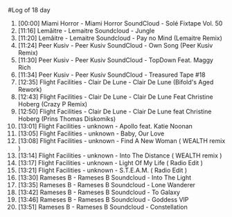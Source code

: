 #Log of 18 day

1. [00:00] Miami Horror - Miami Horror SoundCloud - Solé Fixtape Vol. 50
1. [11:16] Lemâitre - Lemaitre Soundcloud - Jungle
1. [11:20] Lemâitre - Lemaitre Soundcloud - Pay no Mind (Lemaitre Remix)
1. [11:24] Peer Kusiv - Peer Kusiv SoundCloud - Own Song (Peer Kusiv Remix)
1. [11:30] Peer Kusiv - Peer Kusiv SoundCloud - TopDown Feat. Maggy Rich
1. [11:34] Peer Kusiv - Peer Kusiv SoundCloud - Treasured Tape #18
1. [12:35] Flight Facilities - Clair De Lune - Clair De Lune (Bifold's Aged Rework)
1. [12:43] Flight Facilities - Clair De Lune - Clair De Lune Feat Christine Hoberg (Crazy P Remix)
1. [12:50] Flight Facilities - Clair De Lune - Clair De Lune feat Christine Hoberg (Prins Thomas Diskomiks)
1. [13:01] Flight Facilities - unknown - Apollo feat. Katie Noonan
1. [13:05] Flight Facilities - unknown - Baby, Our Love
1. [13:08] Flight Facilities - unknown - Find A New Woman ( WEALTH remix )
1. [13:14] Flight Facilities - unknown - Into The Distance ( WEALTH remix )
1. [13:17] Flight Facilities - unknown - Light Of My Life  ( Radio Edit )
1. [13:21] Flight Facilities - unknown - S.T.E.A.M.  ( Radio Edit )
1. [13:30] Rameses B - Rameses B Soundcloud - Into The Light
1. [13:35] Rameses B - Rameses B Soundcloud - Lone Wanderer
1. [13:42] Rameses B - Rameses B Soundcloud - To Galaxy
1. [13:46] Rameses B - Rameses B Soundcloud - Goddess VIP
1. [13:51] Rameses B - Rameses B Soundcloud - Constellation
